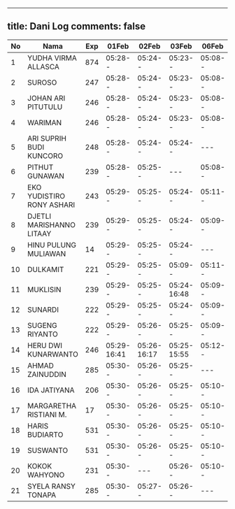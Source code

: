 
---
title: Dani Log
comments: false
---

| No | Nama | Exp | 01Feb | 02Feb | 03Feb | 06Feb | 07Feb | 08Feb | 09Feb | 10Feb | 13Feb | 14Feb | 15Feb | 16Feb | 17Feb | 20Feb | 21Feb | 22Feb | 23Feb | 24Feb |
|-----|-----|-----|-----|-----|-----|-----|-----|-----|-----|-----|-----|-----|-----|-----|-----|-----|-----|-----|-----|-----|
| 1 | YUDHA VIRMA ALLASCA | 874 | 05:28-- | 05:24-- | 05:23-- | 05:08-- | 05:10-- | 05:18-- | 05:00-- | 05:06-- | 05:14-- | 05:18-- | 05:00-- | 05:09-- | 05:16-- | 05:12-- | 05:08-- | 12:36-- | 06:15-- | 05:02-- |
| 2 | SUROSO | 247 | 05:28-- | 05:24-- | 05:23-- | 05:08-- | 05:10-- | 05:18-- | 05:00-- | --- | --- | 05:18-- | --- | 05:09-- | 05:16-- | --- | 12:45-- | 06:15-- | 05:02-- |
| 3 | JOHAN ARI PITUTULU | 246 | 05:28-- | 05:24-- | 05:23-- | 05:08-- | 05:10-- | 05:18-- | 05:00-- | 05:06-- | 05:14-- | --- | 05:16-- | --- | 05:08-- | 12:45-- | --- | --- |
| 4 | WARIMAN | 246 | 05:28-- | 05:24-- | 05:23-- | 05:08-- | 05:11-- | 13:59-- | 05:00-- | 05:06-- | --- | 05:09-- | --- | --- | 05:08-- | 06:16-- |
| 5 | ARI SUPRIH BUDI KUNCORO | 248 | 05:28-- | 05:24-- | 05:24-- | --- | 05:11-- | --- | 05:01-- | --- | --- | --- | 05:01-- | --- | --- | --- | 05:09-- | 12:38-- | --- | --- |
| 6 | PITHUT GUNAWAN | 239 | 05:28-- | 05:25-- | --- | 05:08-- | 05:11-- | 05:18-- | 05:01-- | 05:06-- | 05:15-- | 05:01-- | 05:09-- | --- | 05:13-- | 05:09-- | 12:38-- | 06:16-- | 05:03-- |
| 7 | EKO YUDISTIRO RONY ASHARI | 243 | 05:29-- | 05:25-- | 05:24-- | 05:11-- | 05:19-- | 05:01-- | 05:07-- | 05:15-- | 05:19-- | 05:01-- | --- | --- | 05:13-- | --- | 12:46-- |
| 8 | DJETLI MARISHANNO LITAAY | 239 | 05:29-- | 05:25-- | 05:24-- | 05:09-- | --- | 05:19-- | --- | 05:07-- | --- | --- | --- | 05:09-- | 05:17-- | --- | 05:09-- | 12:46-- | 06:16-- | --- |
| 9 | HINU PULUNG MULIAWAN | 14 | 05:29-- | 05:25-- | 05:24-- | --- | 05:11-- | 05:19-- | 05:01-- | --- | --- | --- | 05:10-- | --- | 05:09-- | 12:46-- | 06:16-- |
| 10 | DULKAMIT | 221 | 05:29-- | 05:25-- | 05:09-- | 05:11-- | 05:19-- | 05:01-- | --- | --- | --- | 05:01-- | 05:10-- | --- | 05:13-- | --- | --- | 06:16-- |
| 11 | MUKLISIN | 239 | 05:29-- | 05:25-- | 05:24-16:48 | 05:09-- | --- | 05:19-- | 05:01-- | 17:18-- | 05:50-- | --- | 05:40-- | 05:10-- | 05:17-- | 05:13-- | 05:09-16:34 | 05:39-- |
| 12 | SUNARDI | 222 | 05:29-- | 05:25-- | 05:24-- | 05:09-- | 05:12-- | 05:19-- | 05:01-- | 05:07-- | 05:15-- | --- | 05:02-- | 05:10-- | 05:13-- | 05:09-- | 12:46-- | 05:03-- |
| 13 | SUGENG RIYANTO | 222 | 05:29-- | 05:26-- | 05:25-- | 05:09-- | 05:12-- | 05:19-- | 05:02-- | --- | 05:15-- | 05:20-- | 05:02-- | 05:10-- | --- | --- | 12:37-- | 06:17-- |
| 14 | HERU DWI KUNARWANTO | 246 | 05:29-16:41 | 05:26-16:17 | 05:25-15:55 | 05:12-- | 05:20-15:42 | 05:02-- | 05:07-16:12 | --- | 05:20-- | --- | 05:10-15:57 | 05:14-- | 05:10-16:34 | --- | 05:13-15:40 | --- |
| 15 | AHMAD ZAINUDDIN | 285 | 05:30-- | 05:26-- | 05:25-- | --- | --- | --- | 05:02-- | 05:08-- | 05:16-- | --- | 05:02-- | 05:14-- | 05:10-- | 12:47-- | 06:17-- | --- |
| 16 | IDA JATIYANA | 206 | 05:30-- | 05:26-- | 05:25-- | 05:10-- | 05:12-- | 05:20-- | 05:02-- | 05:08-- | 05:16-- | 05:02-- | --- | 05:14-- | 05:10-- | 11:52-- | 06:17-- |
| 17 | MARGARETHA RISTIANI M. | 17 | 05:30-- | 05:26-- | 05:25-- | 05:10-- | 05:12-- | 05:20-- | --- | --- | --- | 05:20-- | --- | 05:11-- | 05:18-- | --- | --- | 07:36-15:46 | 06:17-17:03 | --- |
| 18 | HARIS BUDIARTO | 531 | 05:30-- | 05:26-- | 05:25-- | 05:10-- | 15:32-- | 05:20-- | 06:15-- | 05:08-16:01 | 05:16-17:07 | --- | 06:38-- | 07:17-- | 05:18-- | 05:14-- | 05:10-- | 08:15-- | 06:01-- | --- |
| 19 | SUSWANTO | 531 | 05:30-- | 05:26-- | 05:25-- | 05:10-- | 05:12-- | 05:20-- | 05:02-- | 05:08-- | 07:25-- | 05:20-- | 05:02-- | 06:49-- | 05:18-- | 07:05-- | --- | 07:06-- | 06:39-16:03 |
| 20 | KOKOK WAHYONO | 231 | 05:30-- | --- | 05:26-- | 05:10-- | 05:13-- | 05:20-- | 05:02-- | --- | 05:16-- | --- | --- | 05:11-- | 05:18-- | --- | --- | 12:47-- | 06:17-- | --- |
| 21 | SYELA RANSY TONAPA | 285 | 05:30-- | 05:27-- | 05:26-- | --- | --- | 05:20-- | 05:03-- | 05:08-- | 05:16-- | 05:21-- | 05:03-- | 05:11-- | 05:19-- | --- | 12:15-- | 06:31-- | 06:18-- | --- |

